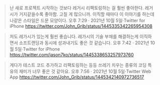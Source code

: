 > 난 새로 프로젝트 시작하는 것보다 레거시 리팩토링하는 걸 훨씬 좋아한다. 레거시가 거지같을수록 좋아함. 고칠 게 많으니까. 이직할 때마다 이 이야기를 하는데 나같은 스타일은 드문 모양이다.
> 오후 7:29 · 2021년 10월 5일·Twitter for iPhone
> https://twitter.com/John_Grib/status/1445335342265954308

> 저도 레가시가 있는게 훨씬 좋습니다. 레가시의 기술 부채를 해결하는게 이직하면서 소프트랜딩과 동시에 성과내기도 좋은 것 같습니다.
> 오후 7:42 · 2021년 10월 5일·Twitter for iPhone
> https://twitter.com/jason7ko/status/1445338653257973760

> 게다가 테스트 코드 추가하고 리팩토링하는 등등 쓰레기 치우는 종류의 코딩 특유의 재미가 너무 좋은 것 같아요.
> 오후 7:56 · 2021년 10월 5일·Twitter Web App
> https://twitter.com/John_Grib/status/1445342140972736517

